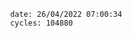 

                date: 26/04/2022 07:00:34
                cycles: 104880

                         